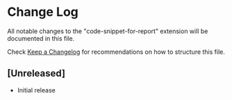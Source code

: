 # Change Log

All notable changes to the "code-snippet-for-report" extension will be documented in this file.

Check [Keep a Changelog](http://keepachangelog.com/) for recommendations on how to structure this file.

## [Unreleased]

- Initial release